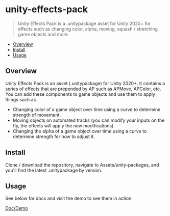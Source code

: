 # unity-effects-pack

> Unity Effects Pack is a .unitypackage asset for Unity 2020+ for effects such as changing color, alpha, moving, squash / stretching game objects and more.

* [Overview](#overview)
* [Install](#install)
* [Usage](#usage)

<a name="overview"><a>
## Overview
Unity Effects Pack is an asset (.unitypackage) for Unity 2020+. It contains a series of effects that are prepended by AP such as APMove, APColor, etc. You can add these components to game objects and use them to apply things such as
* Changing color of a game object over time using a curve to determine strength of movement.</li>
* Moving objects on automated tracks (you can modify your inputs on the fly, the effects will apply the new modifications)</li>
* Changing the alpha of a game object over time using a curve to determine strength for how to adjust it.</li>

<a name="install"></a>
## Install
Clone / download the repository, navigate to Assets/unity-packages, and you'll find the latest .unitypackage by version.

<a name="usage"></a>
## Usage

See below for docs and visit the demo to see them in action.

[Doc/Demo](https://jmoceri34.github.io/unity-effects-pack/)
